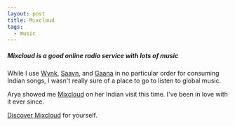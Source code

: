 ```yaml
---
layout: post
title: Mixcloud
tags:
  - music
---
```

##### Mixcloud is a good online radio service with lots of music #####

While I use [Wynk](https://wynk.in/), [Saavn](https://www.saavn.com/), and [Gaana](https://gaana.com/) in no particular order for consuming Indian songs, I wasn't really sure of a place to go to listen to global music.

Arya showed me [Mixcloud](https://www.mixcloud.com/) on her Indian visit this time. I've been in love with it ever since.

[Discover Mixcloud](https://www.mixcloud.com/discover/) for yourself.
